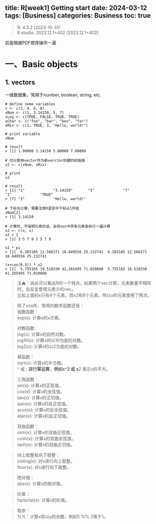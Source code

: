 title: R[week1] Getting start 
date: 2024-03-12
tags: [Business]
categories: Business
toc: true
---

> R: 4.3.2 (2023-10-31)  
> R studio: 2023.12.1+402 (2023.12.1+402)

后面根据PDF顺序操作一遍

# 一、Basic objects

## 1. vectors

一维数据集，常用于number, boolean, string, etc.
```
# define some variables
x <- c(2, 4, 6, 8)
xNum <- c(1, 3.14159, 5, 7)
xLog <- c(TRUE, FALSE, TRUE, TRUE) 
xChar <- c("foo", "bar", "boo", "far") 
xMix <- c(1, TRUE, 3, "Hello, world!") 

# print variable
xNum

# result
> [1] 1.00000 3.14159 5.00000 7.00000
```

```
# 可以使用vector作为新verctor创建的初始值
x2 <- c(xNum, xMix)

# print
x2 

# result
> [1] "1"             "3.14159"       "5"             "7"             "1"             "TRUE"         
> [7] "3"             "Hello, world!"
```

```
# 下标与计算，需要注意R语言中下标从1开始
xNum[2]
> [1] 3.14159

# 计算时，不指明元素的话，会将vec中所有元素各执行一遍计算
x2 <- c(x, x) 
x2 + 1
> [1] 3 5 7 9 3 5 7 9

x2 * pi
> [1]  6.283185 12.566371 18.849556 25.132741  6.283185 12.566371 18.849556 25.132741

(x+cos(0.5)) * x2
> [1]  5.755165 19.510330 41.265495 71.020660  5.755165 19.510330 41.265495 71.020660
```

> 注⚠️：由此可以看出R的一个特点，如果两个vec计算，元素数量不相同时，会反复使用元素少的vec。  
> 比如上面的x只有4个元素，而x2有8个元素，所以x的元素使用了两次。  
    
> 除了cos外，常用的数学函数还有：  
> 指数函数：  
> exp(x): 计算e的x次幂。   

> 对数函数：  
> log(x): 计算x的自然对数。   
> log10(x): 计算x的以10为底的对数。  
> log2(x): 计算x的以2为底的对数。  

> 幂函数：   
> sqrt(x): 计算x的平方根。   
> ^ 或 **: 进行幂运算，例如x^2 或 x**2 表示x的平方。   
> 
> 三角函数：  
> sin(x): 计算x的正弦值。  
> cos(x): 计算x的余弦值。  
> tan(x): 计算x的正切值。  
> asin(x): 计算x的反正弦值。  
> acos(x): 计算x的反余弦值。  
> atan(x): 计算x的反正切值。  

> 双曲函数：  
> sinh(x): 计算x的双曲正弦值。  
> cosh(x): 计算x的双曲余弦值。  
> tanh(x): 计算x的双曲正切值。  

> 向上取整和向下取整：  
> ceiling(x): 对x进行向上取整。  
> floor(x): 对x进行向下取整。  

> 绝对值：  
> abs(x): 计算x的绝对值。  

> 阶乘：  
> factorial(x): 计算x的阶乘。  

> 取余：  
> %%：计算x除以y的余数，例如5 %% 2等于1。  

